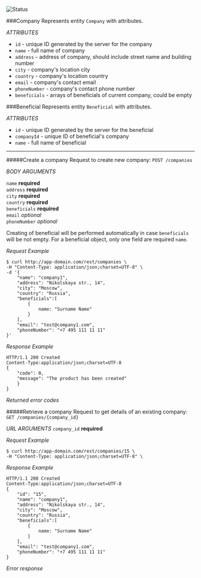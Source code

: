 ![Status](https://codeship.io/projects/05969110-cbe2-0131-1542-069c58d51f38/status)

###Company
Represents entity `Company` with attributes.

*ATTRIBUTES*

* `id` - unique ID generated by the server for the company
* `name` - full name of company
* `address` - address of company, should include street name and building number
* `city` - company's location city
* `country` - company's location country
* `email` - company's contact email
* `phoneNumber` - company's contact phone number
* `beneficials` - arrays of beneficials of current company, could be empty

###Beneficial
Represents entity `Beneficial` with attributes.

*ATTRIBUTES*

* `id` - unique ID generated by the server for the beneficial
* `companyId` - unique ID of beneficial's company
* `name` - full name of beneficial

---
#####Create a company
Request to create new company:
`POST /companies`

*BODY ARGUMENTS*

`name` **required**  
`address` **required**  
`city` **required**  
`country` **required**  
`beneficials` **required**  
`email` *optional*  
`phoneNumber` *optional*  

Creating of beneficial will be performed automatically in case `beneficials` will be not empty. For a beneficial object, only one field are required `name`.

*Request Example*

    $ curl http://app-domain.com/rest/companies \
    -H "Content-Type: application/json;charset=UTF-8" \
    -d '{
        "name": "company1",
        "address": "Nikolskaya str., 14",
        "city": "Moscow",
        "country": "Russia",
        "beneficials":[
            {
                name: "Surname Name"
            }
        ],
        "email": "test@company1.com",
        "phoneNumber": "+7 495 111 11 11"
    }'

*Response Example*

    HTTP/1.1 200 Created
    Content-Type:application/json;charset=UTF-8
    {
        "code": 0,
        "message": "The product has been created"
        }
    }

*Returned error codes*


#####Retrieve a company
Request to get details of an existing company:
`GET /companies/{company_id}`

*URL ARGUMENTS*
`company_id` **required**  

*Request Example*

    $ curl http://app-domain.com/rest/companies/15 \
    -H "Content-Type: application/json;charset=UTF-8" \

*Response Example*

    HTTP/1.1 200 Created
    Content-Type:application/json;charset=UTF-8
    {
        "id": "15",
        "name": "company1",
        "address": "Nikolskaya str., 14",
        "city": "Moscow",
        "country": "Russia",
        "beneficials":[
            {
                name: "Surname Name"
            }
        ],
        "email": "test@company1.com",
        "phoneNumber": "+7 495 111 11 11"
    }

*Error response*

